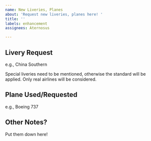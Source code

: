 ```yaml
---
name: New Liveries, Planes
about: 'Request new liveries, planes here! '
title: ''
labels: enhancement
assignees: Aternosus

---
```


## Livery Request
e.g.,  China Southern 

Special liveries need to be mentioned, otherwise the standard will be applied. Only real airlines will be considered.

##  Plane Used/Requested
e.g., Boeing 737

## Other Notes?

Put them down here!
